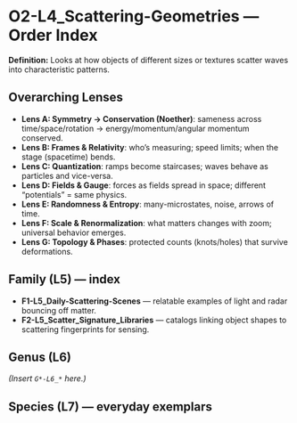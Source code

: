 # O2-L4_Scattering-Geometries — Order Index
**Definition:** Looks at how objects of different sizes or textures scatter waves into characteristic patterns.

## Overarching Lenses

- **Lens A: Symmetry -> Conservation (Noether)**: sameness across time/space/rotation → energy/momentum/angular momentum conserved.
- **Lens B: Frames & Relativity**: who’s measuring; speed limits; when the stage (spacetime) bends.
- **Lens C: Quantization**: ramps become staircases; waves behave as particles and vice-versa.
- **Lens D: Fields & Gauge**: forces as fields spread in space; different “potentials” = same physics.
- **Lens E: Randomness & Entropy**: many-microstates, noise, arrows of time.
- **Lens F: Scale & Renormalization**: what matters changes with zoom; universal behavior emerges.
- **Lens G: Topology & Phases**: protected counts (knots/holes) that survive deformations.

## Family (L5) — index
- **F1-L5_Daily-Scattering-Scenes** — relatable examples of light and radar bouncing off matter.
- **F2-L5_Scatter_Signature_Libraries** — catalogs linking object shapes to scattering fingerprints for sensing.
## Genus (L6)
_(Insert `G*-L6_*` here.)_
## Species (L7) — everyday exemplars
